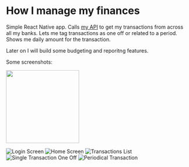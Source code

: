 # How I manage my finances

Simple React Native app. Calls [my API](https://github.com/marcopist/ecobud-server) to get my transactions from across all my banks. Lets me tag transactions as one off or related to a period. Shows me daily amount for the transaction.

Later on I will build some budgeting and reporitng features.

Some screenshots:

<img src="etc/screenshots/login.png" width=200>

![Login Screen](etc/screenshots/login.png)
![Home Screen](etc/screenshots/home.png)
![Transactions List](etc/screenshots/transactions.png)
![Single Transaction One Off](etc/screenshots/singleTransaction.png)
![Periodical Transaction](etc/screenshots/singleTransactionNoOneOff.png)
